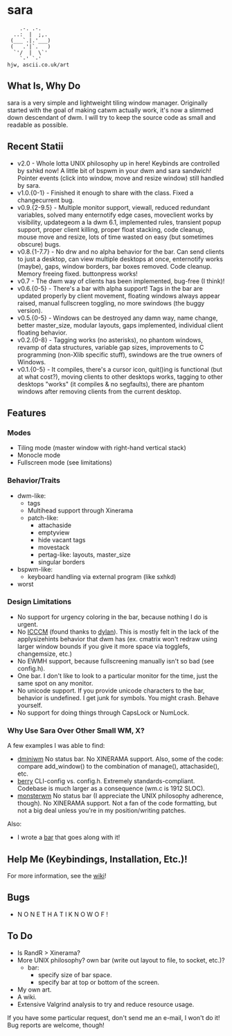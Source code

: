 sara
=====

        .-. .-.
      ..:  |  ;,.
     (___`.|.'___)
     (   .'|`.   )
      `'/  |  \`'
        `-' `-'                                                                    hjw, ascii.co.uk/art 
What Is, Why Do
-------
sara is a very simple and lightweight tiling window manager. Originally started with the goal of making catwm actually work, it's now a slimmed down descendant of dwm. I will try to keep the source code as small and readable as possible.

Recent Statii
------
 * v2.0		- Whole lotta UNIX philosophy up in here! Keybinds are controlled by sxhkd now! A little bit of bspwm in your dwm and sara sandwich! Pointer events (click into window, move and resize window) still handled by sara.
 * v1.0.{0-1} 	- Finished it enough to share with the class. Fixed a changecurrent bug.
 * v0.9.{2-9.5}	- Multiple monitor support, viewall, reduced redundant variables, solved many enternotify edge cases, moveclient works by visibility, updategeom a la dwm 6.1, implemented rules, transient popup support, proper client killing, proper float stacking, code cleanup, mouse move and resize, lots of time wasted on easy (but sometimes obscure) bugs.
 * v0.8.{1-7.7} - No drw and no alpha behavior for the bar. Can send clients to just a desktop, can view multiple desktops at once, enternotify works (maybe), gaps, window borders, bar boxes removed. Code cleanup. Memory freeing fixed. buttonpress works!
 * v0.7		- The dwm way of clients has been implemented, bug-free (I think)!
 * v0.6.{0-5}	- There's a bar with alpha support! Tags in the bar are updated properly by client movement, floating windows always appear raised, manual fullscreen toggling, no more swindows (the buggy version).
 * v0.5.{0-5}	- Windows can be destroyed any damn way, name change, better master_size, modular layouts, gaps implemented, individual client floating behavior.
 * v0.2.{0-8}	- Tagging works (no asterisks), no phantom windows, revamp of data structures, variable gap sizes, improvements to C programming (non-Xlib specific stuff), swindows are the true owners of Windows.
 * v0.1.{0-5}	- It compiles, there's a cursor icon, quit()ing is functional (but at what cost?), moving clients to other desktops works, tagging to other desktops "works" (it compiles & no segfaults), there are phantom windows after removing clients from the current desktop.

Features
-----
### Modes
* Tiling mode (master window with right-hand vertical stack)
* Monocle mode
* Fullscreen mode (see limitations)

### Behavior/Traits
* dwm-like:
	* tags
	* Multihead support through Xinerama
	* patch-like:
		* attachaside
		* emptyview
		* hide vacant tags
		* movestack
		* pertag-like: layouts, master_size
		* singular borders
* bspwm-like:
	* keyboard handling via external program (like sxhkd)
* worst

### Design Limitations
* No support for urgency coloring in the bar, because nothing I do is urgent.
* No [ICCCM](https://web.archive.org/web/20190617214524/https://raw.githubusercontent.com/kfish/xsel/1a1c5edf0dc129055f7764c666da2dd468df6016/rant.txt) (found thanks to [dylan](https://github.com/dylanaraps/sowm)). This is mostly felt in the lack of the applysizehints behavior that dwm has (ex. cmatrix won't redraw using larger window bounds if you give it more space via togglefs, changemsize, etc.)
* No EWMH support, because fullscreening manually isn't so bad (see config.h).
* One bar. I don't like to look to a particular monitor for the time, just the same spot on any monitor.
* No unicode support. If you provide unicode characters to the bar, behavior is undefined. I get junk for symbols. You might crash. Behave yourself.
* No support for doing things through CapsLock or NumLock.

### Why Use Sara Over Other Small WM, X?

A few examples I was able to find:

* [dminiwm](https://github.com/moetunes/dminiwm) No status bar. No XINERAMA support. Also, some of the code: compare add\_window() to the combination of manage(), attachaside(), etc.
* [berry](https://github.com/JLErvin/berry) CLI-config vs. config.h. Extremely standards-compliant. Codebase is much larger as a consequence (wm.c is 1912 SLOC).
* [monsterwm](https://github.com/c00kiemon5ter/monsterwm) No status bar (I appreciate the UNIX philosophy adherence, though). No XINERAMA support. Not a fan of the code formatting, but not a big deal unless you're in my position/writing patches.

Also:

* I wrote a [bar](https://github.com/gitluin/sbar.git) that goes along with it!

Help Me (Keybindings, Installation, Etc.)!
-------------------------------------------
For more information, see the [wiki](https://github.com/gitluin/sara/wiki)!

Bugs
----
 * N O N E T H A T I K N O W O F !

To Do
----
 * Is RandR > Xinerama?
 * More UNIX philosophy? own bar (write out layout to file, to socket, etc.)?
   * bar:
     * specify size of bar space.
     * specify bar at top or bottom of the screen.
 * My own art.
 * A wiki.
 * Extensive Valgrind analysis to try and reduce resource usage.

If you have some particular request, don't send me an e-mail, I won't do it! Bug reports are welcome, though!
